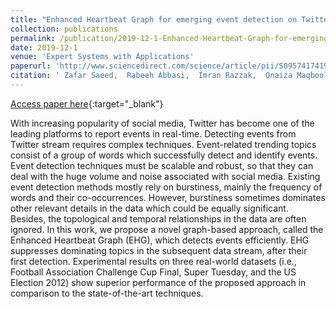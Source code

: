 ```yaml
---
title: "Enhanced Heartbeat Graph for emerging event detection on Twitter using time series networks"
collection: publications
permalink: /publication/2019-12-1-Enhanced-Heartbeat-Graph-for-emerging-event-detection-on-Twitter-using-time-series-networks
date: 2019-12-1
venue: 'Expert Systems with Applications'
paperurl: 'http://www.sciencedirect.com/science/article/pii/S0957417419304051'
citation: ' Zafar Saeed,  Rabeeh Abbasi,  Imran Razzak,  Onaiza Maqbool,  Abida Sadaf,  Guandong Xu, &quot;Enhanced Heartbeat Graph for emerging event detection on Twitter using time series networks.&quot; Expert Systems with Applications, 2019.'
---
```

[Access paper here](http://www.sciencedirect.com/science/article/pii/S0957417419304051){:target="_blank"}

With increasing popularity of social media, Twitter has become one of the leading platforms to report events in real-time. Detecting events from Twitter stream requires complex techniques. Event-related trending topics consist of a group of words which successfully detect and identify events. Event detection techniques must be scalable and robust, so that they can deal with the huge volume and noise associated with social media. Existing event detection methods mostly rely on burstiness, mainly the frequency of words and their co-occurrences. However, burstiness sometimes dominates other relevant details in the data which could be equally significant. Besides, the topological and temporal relationships in the data are often ignored. In this work, we propose a novel graph-based approach, called the Enhanced Heartbeat Graph (EHG), which detects events efficiently. EHG suppresses dominating topics in the subsequent data stream, after their first detection. Experimental results on three real-world datasets (i.e., Football Association Challenge Cup Final, Super Tuesday, and the US Election 2012) show superior performance of the proposed approach in comparison to the state-of-the-art techniques.

